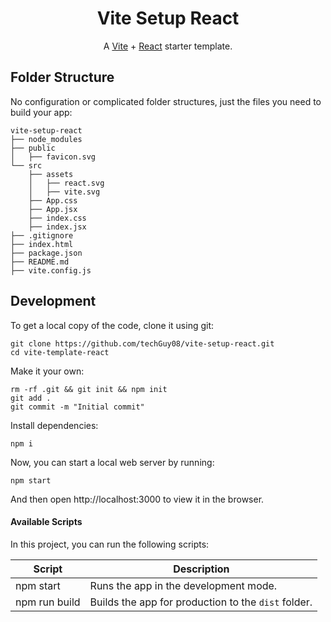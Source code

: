 <h1 align="center">
  Vite Setup React
</h1>

<p align="center">
    A <a href="https://vitejs.dev">Vite</a> + <a href="https://react.dev">React</a> starter template.
</p>


## Folder Structure

No configuration or complicated folder structures, just the files you need to build your app:

```
vite-setup-react
├── node_modules
├── public
│   ├── favicon.svg
└── src
    ├── assets
    │   ├── react.svg
    │   ├── vite.svg
    ├── App.css
    ├── App.jsx
    ├── index.css
    ├── index.jsx
├── .gitignore
├── index.html
├── package.json
├── README.md
├── vite.config.js
```
## Development

To get a local copy of the code, clone it using git:

```
git clone https://github.com/techGuy08/vite-setup-react.git
cd vite-template-react
```

Make it your own:

```
rm -rf .git && git init && npm init
git add .
git commit -m "Initial commit"
```

Install dependencies:

```
npm i
```

Now, you can start a local web server by running:

```
npm start
```

And then open http://localhost:3000 to view it in the browser.

#### Available Scripts

In this project, you can run the following scripts:

| Script        | Description                                             |
| ------------- | ------------------------------------------------------- |
| npm start     | Runs the app in the development mode.                   |
| npm run build | Builds the app for production to the `dist` folder.     |
